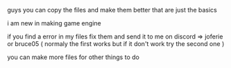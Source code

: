 guys you can copy the files and make them better that are just the basics 

i am new in making game engine 

if you find  a error in my files fix them and send it to me on discord => joferie or bruce05 ( normaly the first works but if it don't work try the second one )

you can make more files for other things to do 

